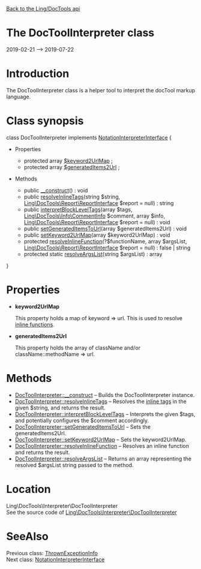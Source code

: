 [Back to the Ling/DocTools api](https://github.com/lingtalfi/DocTools/blob/master/doc/api/Ling/DocTools.md)



The DocToolInterpreter class
================
2019-02-21 --> 2019-07-22






Introduction
============

The DocToolInterpreter class is a helper tool to interpret the docTool markup language.



Class synopsis
==============


class <span class="pl-k">DocToolInterpreter</span> implements [NotationInterpreterInterface](https://github.com/lingtalfi/DocTools/blob/master/doc/api/Ling/DocTools/Interpreter/NotationInterpreterInterface.md) {

- Properties
    - protected array [$keyword2UrlMap](#property-keyword2UrlMap) ;
    - protected array [$generatedItems2Url](#property-generatedItems2Url) ;

- Methods
    - public [__construct](https://github.com/lingtalfi/DocTools/blob/master/doc/api/Ling/DocTools/Interpreter/DocToolInterpreter/__construct.md)() : void
    - public [resolveInlineTags](https://github.com/lingtalfi/DocTools/blob/master/doc/api/Ling/DocTools/Interpreter/DocToolInterpreter/resolveInlineTags.md)(string $string, [Ling\DocTools\Report\ReportInterface](https://github.com/lingtalfi/DocTools/blob/master/doc/api/Ling/DocTools/Report/ReportInterface.md) $report = null) : string
    - public [interpretBlockLevelTags](https://github.com/lingtalfi/DocTools/blob/master/doc/api/Ling/DocTools/Interpreter/DocToolInterpreter/interpretBlockLevelTags.md)(array $tags, [Ling\DocTools\Info\CommentInfo](https://github.com/lingtalfi/DocTools/blob/master/doc/api/Ling/DocTools/Info/CommentInfo.md) $comment, array $info, [Ling\DocTools\Report\ReportInterface](https://github.com/lingtalfi/DocTools/blob/master/doc/api/Ling/DocTools/Report/ReportInterface.md) $report = null) : void
    - public [setGeneratedItemsToUrl](https://github.com/lingtalfi/DocTools/blob/master/doc/api/Ling/DocTools/Interpreter/DocToolInterpreter/setGeneratedItemsToUrl.md)(array $generatedItems2Url) : void
    - public [setKeyword2UrlMap](https://github.com/lingtalfi/DocTools/blob/master/doc/api/Ling/DocTools/Interpreter/DocToolInterpreter/setKeyword2UrlMap.md)(array $keyword2UrlMap) : void
    - protected [resolveInlineFunction](https://github.com/lingtalfi/DocTools/blob/master/doc/api/Ling/DocTools/Interpreter/DocToolInterpreter/resolveInlineFunction.md)(?$functionName, array $argsList, [Ling\DocTools\Report\ReportInterface](https://github.com/lingtalfi/DocTools/blob/master/doc/api/Ling/DocTools/Report/ReportInterface.md) $report = null) : false | string
    - protected static [resolveArgsList](https://github.com/lingtalfi/DocTools/blob/master/doc/api/Ling/DocTools/Interpreter/DocToolInterpreter/resolveArgsList.md)(string $argsList) : array

}




Properties
=============

- <span id="property-keyword2UrlMap"><b>keyword2UrlMap</b></span>

    This property holds a map of keyword => url.
    This is used to resolve [inline functions](https://github.com/lingtalfi/DocTools/blob/master/doc/pages/doctool-markup-language.md#inline-functions).
    
    

- <span id="property-generatedItems2Url"><b>generatedItems2Url</b></span>

    This property holds the array of className and/or className::methodName => url.
    
    



Methods
==============

- [DocToolInterpreter::__construct](https://github.com/lingtalfi/DocTools/blob/master/doc/api/Ling/DocTools/Interpreter/DocToolInterpreter/__construct.md) &ndash; Builds the DocToolInterpreter instance.
- [DocToolInterpreter::resolveInlineTags](https://github.com/lingtalfi/DocTools/blob/master/doc/api/Ling/DocTools/Interpreter/DocToolInterpreter/resolveInlineTags.md) &ndash; Resolves the [inline tags](https://github.com/lingtalfi/DocTools/blob/master/doc/pages/doctool-markup-language.md#inline-functions) in the given $string, and returns the result.
- [DocToolInterpreter::interpretBlockLevelTags](https://github.com/lingtalfi/DocTools/blob/master/doc/api/Ling/DocTools/Interpreter/DocToolInterpreter/interpretBlockLevelTags.md) &ndash; Interprets the given $tags, and potentially configures the $comment accordingly.
- [DocToolInterpreter::setGeneratedItemsToUrl](https://github.com/lingtalfi/DocTools/blob/master/doc/api/Ling/DocTools/Interpreter/DocToolInterpreter/setGeneratedItemsToUrl.md) &ndash; Sets the generatedItems2Url.
- [DocToolInterpreter::setKeyword2UrlMap](https://github.com/lingtalfi/DocTools/blob/master/doc/api/Ling/DocTools/Interpreter/DocToolInterpreter/setKeyword2UrlMap.md) &ndash; Sets the keyword2UrlMap.
- [DocToolInterpreter::resolveInlineFunction](https://github.com/lingtalfi/DocTools/blob/master/doc/api/Ling/DocTools/Interpreter/DocToolInterpreter/resolveInlineFunction.md) &ndash; Resolves an inline function and returns the result.
- [DocToolInterpreter::resolveArgsList](https://github.com/lingtalfi/DocTools/blob/master/doc/api/Ling/DocTools/Interpreter/DocToolInterpreter/resolveArgsList.md) &ndash; Returns an array representing the resolved $argsList string passed to the method.





Location
=============
Ling\DocTools\Interpreter\DocToolInterpreter<br>
See the source code of [Ling\DocTools\Interpreter\DocToolInterpreter](https://github.com/lingtalfi/DocTools/blob/master/Interpreter/DocToolInterpreter.php)



SeeAlso
==============
Previous class: [ThrownExceptionInfo](https://github.com/lingtalfi/DocTools/blob/master/doc/api/Ling/DocTools/Info/ThrownExceptionInfo.md)<br>Next class: [NotationInterpreterInterface](https://github.com/lingtalfi/DocTools/blob/master/doc/api/Ling/DocTools/Interpreter/NotationInterpreterInterface.md)<br>
